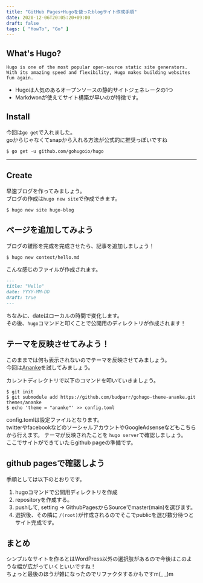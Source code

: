 ```yaml
---
title: "GitHub Pages+Hugoを使ったblogサイト作成手順"
date: 2020-12-06T20:05:20+09:00
draft: false
tags: [ "HowTo", "Go" ]
---
```

## What's Hugo?
```
Hugo is one of the most popular open-source static site generators.
With its amazing speed and flexibility, Hugo makes building websites fun again.
```
- Hugoは人気のあるオープンソースの静的サイトジェネレータの1つ  
- Markdwonが使えてサイト構築が早いのが特徴です。
<!--more-->

## Install
今回は`go get`で入れました。  
goからじゃなくてsnapから入れる方法が公式的に推奨っぽいですね

```console
$ go get -u github.com/gohugoio/hugo
```
---

## Create
早速ブログを作ってみましょう。  
ブログの作成は`hugo new site`で作成できます。

```console
$ hugo new site hugo-blog
```

## ページを追加してみよう
ブログの雛形を完成を完成させたら、記事を追加しましょう！
```console
$ hugo new context/hello.md
```

こんな感じのファイルが作成されます。
```md
---
title: "Hello"
date: YYYY-MM-DD
draft: true
---
```
ちなみに、dateはローカルの時間で変化します。  
その後、`hugo`コマンドと叩くことで公開用のディレクトリが作成されます！

## テーマを反映させてみよう！
このままでは何も表示されないのでテーマを反映させてみましょう。  
今回は[Ananke](https://themes.gohugo.io/gohugo-theme-ananke/)を試してみましょう。

カレントディレクトリで以下のコマンドを叩いていきましょう。
```console
$ git init
$ git submodule add https://github.com/budparr/gohugo-theme-ananke.git themes/ananke
$ echo 'theme = "ananke"' >> config.toml
```
config.tomlは設定ファイルとなります。  
twitterやfacebookなどのソーシャルアカウントやGoogleAdsenseなどもこちらから行えます。
テーマが反映されたことを `hugo server`で確認しましょう。  
ここでサイトができていたらgithub pageの準備です。

## github pagesで確認しよう
手順としては以下のとおりです。
1. hugoコマンドで公開用ディレクトリを作成
2. repositoryを作成する。
3. pushして, setting -> GithubPagesからSourceでmaster(main)を選びます。
4. 選択後、その隣に `/(root)`が作成されるのでそこでpublicを選び数分待つとサイト完成です。

## まとめ
シンプルなサイトを作るとはWordPress以外の選択肢があるので今後はこのような幅が広がっていくといいですね！  
ちょっと最後のほうが雑になったのでリファクタするかもですm(_ _)m
